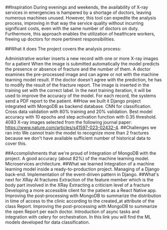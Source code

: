 ##Inspiration
During evenings and weekends, the availability of X-ray services in emergencies is hampered by a shortage of doctors, leaving numerous machines unused. However, this tool can expedite the analysis process, improving in that way the service quality without incurring significant costs, even with the same number of doctors on duty. Furthermore, this approach enables the utilization of healthcare workers, freeing up doctors for more pertinent responsibilities.

##What it does
The project covers the analysis process:

Administrative worker inserts a new record with one or more X-ray images for a patient
When the image is submitted automatically the model predicts the presence or absence of fracture and the number of them.
A doctor examines the pre-processed image and can agree or not with the machine learning model result.
If the doctor doesn't agree with the prediction, he has to modify the result of the fracture report. The image is inserted in the training set with the correct label. In the next training iteration, it will be used to improve the accuracy of the model.
For each record, the systems send a PDF report to the patient.
##How we built it
Django project integrated with MongoDB as backend database.
CNN for classification. Cross data validation with 80% training and 20% validation. Best model accuracy with 10 epochs and step activation function with 0.35 threshold. 4083 X-ray images selected from the following journal paper: https://www.nature.com/articles/s41597-023-02432-4.
##Challenges we ran into
We cannot train the model to recognize more than 2 fractures because we don't have available sufficient number of historical data to cover this.

##Accomplishments that we're proud of
Integration of MongoDB with the project. A good accuracy (about 82%) of the machine learning model. Microservices architecture.
##What we learned
Integration of a machine learning model inside a ready-to-production project.
Managing of a Django back-end.
Implementation of the event-driven pattern in Django.
##What's next for XRay AI fractures
Extraction of the feature member which is the body part involved in the XRay
Extracting a criticism level of a fracture
Developing a more accessible client for the patient as a React Native app.
Improving the post-processing with MongoDB to summarize the distribution in time of access to the clinic according to the created_at attribute of the class Report.
Improving the post-processing with MongoDB to summarize the open Report per each doctor.
Introduction of async tasks and integration with celery for orchestration.
In this link you will find the ML models developed for data classification.
